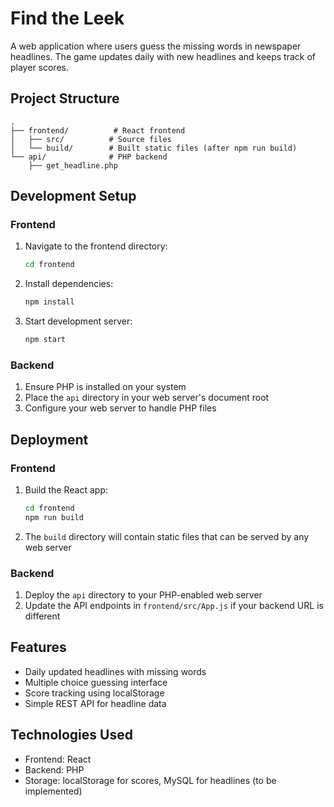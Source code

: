 # Find the Leek

A web application where users guess the missing words in newspaper headlines. The game updates daily with new headlines and keeps track of player scores.

## Project Structure

```
.
├── frontend/          # React frontend
│   ├── src/          # Source files
│   └── build/        # Built static files (after npm run build)
└── api/              # PHP backend
    ├── get_headline.php
```

## Development Setup

### Frontend

1. Navigate to the frontend directory:

    ```bash
    cd frontend
    ```

2. Install dependencies:

    ```bash
    npm install
    ```

3. Start development server:
    ```bash
    npm start
    ```

### Backend

1. Ensure PHP is installed on your system
2. Place the `api` directory in your web server's document root
3. Configure your web server to handle PHP files

## Deployment

### Frontend

1. Build the React app:

    ```bash
    cd frontend
    npm run build
    ```

2. The `build` directory will contain static files that can be served by any web server

### Backend

1. Deploy the `api` directory to your PHP-enabled web server
2. Update the API endpoints in `frontend/src/App.js` if your backend URL is different

## Features

-   Daily updated headlines with missing words
-   Multiple choice guessing interface
-   Score tracking using localStorage
-   Simple REST API for headline data

## Technologies Used

-   Frontend: React
-   Backend: PHP
-   Storage: localStorage for scores, MySQL for headlines (to be implemented)
